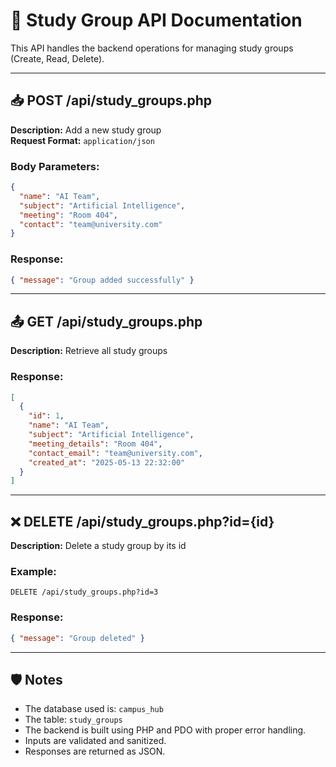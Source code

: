 # 📘 Study Group API Documentation

This API handles the backend operations for managing study groups (Create, Read, Delete).

---

## 📥 POST /api/study_groups.php

**Description:** Add a new study group  
**Request Format:** `application/json`

### Body Parameters:
```json
{
  "name": "AI Team",
  "subject": "Artificial Intelligence",
  "meeting": "Room 404",
  "contact": "team@university.com"
}
```

### Response:
```json
{ "message": "Group added successfully" }
```

---

## 📤 GET /api/study_groups.php

**Description:** Retrieve all study groups

### Response:
```json
[
  {
    "id": 1,
    "name": "AI Team",
    "subject": "Artificial Intelligence",
    "meeting_details": "Room 404",
    "contact_email": "team@university.com",
    "created_at": "2025-05-13 22:32:00"
  }
]
```

---

## ❌ DELETE /api/study_groups.php?id={id}

**Description:** Delete a study group by its id

### Example:
```http
DELETE /api/study_groups.php?id=3
```

### Response:
```json
{ "message": "Group deleted" }
```

---

## 🛡️ Notes

- The database used is: `campus_hub`
- The table: `study_groups`
- The backend is built using PHP and PDO with proper error handling.
- Inputs are validated and sanitized.
- Responses are returned as JSON.
